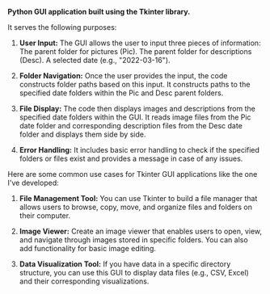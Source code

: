 
**Python GUI application built using the Tkinter library.** 

It serves the following purposes:

1. **User Input:** The GUI allows the user to input three pieces of information:
  The parent folder for pictures (Pic).
  The parent folder for descriptions (Desc).
  A selected date (e.g., "2022-03-16").
2. **Folder Navigation:** Once the user provides the input, the code constructs folder paths based on this input.
  It constructs paths to the specified date folders within the Pic and Desc parent folders. 

3. **File Display:** The code then displays images and descriptions from the specified date folders within the GUI. It reads image files from the Pic date folder and corresponding description files from the Desc date folder and displays them side by side.
   
5. **Error Handling:** It includes basic error handling to check if the specified folders or files exist and provides a message in case of any issues.

Here are some common use cases for Tkinter GUI applications like the one I've developed:

1. **File Management Tool:** You can use Tkinter to build a file manager that allows users to browse, copy, move, and organize files and folders on their computer.

2. **Image Viewer:**  Create an image viewer that enables users to open, view, and navigate through images stored in specific folders.
   You can also add functionality for basic image editing.
   
4. **Data Visualization Tool:** If you have data in a specific directory structure, you can use this GUI to display data files (e.g., CSV, Excel) and their corresponding visualizations.

